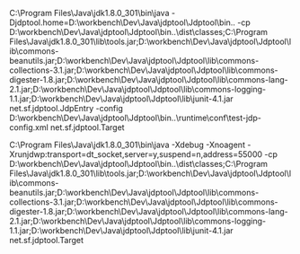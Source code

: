 C:\Program Files\Java\jdk1.8.0_301\bin\java -Djdptool.home=D:\workbench\Dev\Java\jdptool\Jdptool\bin\.. -cp D:\workbench\Dev\Java\jdptool\Jdptool\bin\..\dist\classes;C:\Program Files\Java\jdk1.8.0_301\lib\tools.jar;D:\workbench\Dev\Java\jdptool\Jdptool\lib\commons-beanutils.jar;D:\workbench\Dev\Java\jdptool\Jdptool\lib\commons-collections-3.1.jar;D:\workbench\Dev\Java\jdptool\Jdptool\lib\commons-digester-1.8.jar;D:\workbench\Dev\Java\jdptool\Jdptool\lib\commons-lang-2.1.jar;D:\workbench\Dev\Java\jdptool\Jdptool\lib\commons-logging-1.1.jar;D:\workbench\Dev\Java\jdptool\Jdptool\lib\junit-4.1.jar net.sf.jdptool.JdpEntry -config D:\workbench\Dev\Java\jdptool\Jdptool\bin\..\runtime\conf\test-jdp-config.xml net.sf.jdptool.Target

C:\Program Files\Java\jdk1.8.0_301\bin\java -Xdebug -Xnoagent -Xrunjdwp:transport=dt_socket,server=y,suspend=n,address=55000 -cp D:\workbench\Dev\Java\jdptool\Jdptool\bin\..\dist\classes;C:\Program Files\Java\jdk1.8.0_301\lib\tools.jar;D:\workbench\Dev\Java\jdptool\Jdptool\lib\commons-beanutils.jar;D:\workbench\Dev\Java\jdptool\Jdptool\lib\commons-collections-3.1.jar;D:\workbench\Dev\Java\jdptool\Jdptool\lib\commons-digester-1.8.jar;D:\workbench\Dev\Java\jdptool\Jdptool\lib\commons-lang-2.1.jar;D:\workbench\Dev\Java\jdptool\Jdptool\lib\commons-logging-1.1.jar;D:\workbench\Dev\Java\jdptool\Jdptool\lib\junit-4.1.jar net.sf.jdptool.Target